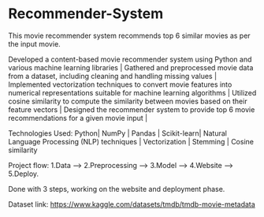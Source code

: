# Recommender-System
This movie recommender system recommends top 6 similar movies as per the input movie.

Developed a content-based movie recommender system using Python and various machine learning libraries |
Gathered and preprocessed movie data from a dataset, including cleaning and handling missing values |
Implemented vectorization techniques to convert movie features into numerical representations suitable for machine learning algorithms |
Utilized cosine similarity to compute the similarity between movies based on their feature vectors |
Designed the recommender system to provide top 6 movie recommendations for a given movie input |

Technologies Used: Python| NumPy | Pandas | Scikit-learn| Natural Language Processing (NLP) techniques | Vectorization | Stemming | Cosine similarity

Project flow: 1.Data --> 2.Preprocessing --> 3.Model --> 4.Website --> 5.Deploy.

Done with 3 steps, working on the website and deployment phase.

Dataset link: https://www.kaggle.com/datasets/tmdb/tmdb-movie-metadata
